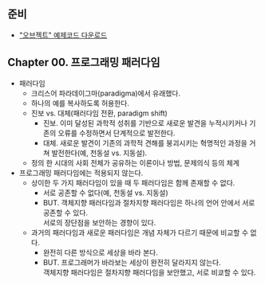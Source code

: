 ## 준비	  
- ["오브젝트" 예제코드 다운로드](https://github.com/eternity-oop/objects/archive/master.zip)	  

## Chapter 00. 프로그래밍 패러다임
- 패러다임
  - 크리스어 파라데이그마(paradigma)에서 유래했다.
  - 하나의 예를 복사하도록 허용한다.
  - 진보 vs. 대체(패러다임 전환, paradigm shift)
    - 진보. 이미 달성된 과학적 성취를 기반으로 새로운 발견을 누적시키커나 기존의 오류를 수정하면서 단계적으로 발전한다.
    - 대체. 새로운 발견이 기존의 과학적 견해를 붕괴시키는 혁명적인 과정을 거쳐 발전한다(예, 천동설 vs. 지동설).
  - 정의
    한 시대의 사회 전체가 공유하는 이론이나 방법, 문제의식 등의 체계
- 프로그래밍 패러다임에는 적용되지 않는다.
  - 상이한 두 가지 패러다임이 있을 때 두 패러다임은 함께 존재할 수 없다.
    - 서로 공존할 수 없다(예, 천동설 vs. 지동설)
    - BUT. 객체지향 패러다임과 절차지향 패러다임은 하나의 언어 안에서 서로 공존할 수 있다.   
      서로의 장단점을 보안하는 경향이 있다.
  - 과거의 패러다임과 새로운 패러다임은 개념 자체가 다르기 때문에 비교할 수 없다.
    - 완전히 다른 방식으로 세상을 바라 본다.
    - BUT. 프로그래머가 바라보는 세상이 완전히 달라지지 않는다.  
      객체지향 패러다임은 절차지향 패러다임을 보안했고, 서로 비쿄할 수 있다.

